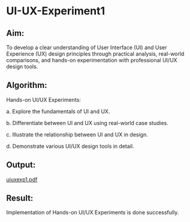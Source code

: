 # UI-UX-Experiment1

## Aim:
To develop a clear understanding of User Interface (UI) and User Experience (UX) design principles through practical analysis, real-world comparisons, and hands-on experimentation with professional UI/UX design tools.
## Algorithm:
Hands-on UI/UX Experiments:

a. Explore the fundamentals of UI and UX.

b. Differentiate between UI and UX using real-world case studies.

c. Illustrate the relationship between UI and UX in design.

d. Demonstrate various UI/UX design tools in detail.

## Output:
[uiuxexp1.pdf](./uiuxexp1.pdf)




## Result:
Implementation of Hands-on UI/UX Experiments is done successfully.
